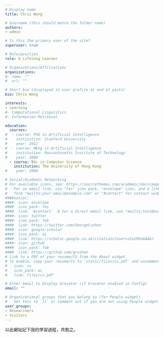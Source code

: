 ```yaml
---
# Display name
title: Chris Wong

# Username (this should match the folder name)
authors:
- admin

# Is this the primary user of the site?
superuser: true

# Role/position
role: A Lifelong Learner

# Organizations/Affiliations
organizations:
#- name: ""
#  url: ""

# Short bio (displayed in user profile at end of posts)
bio: Chris Wong

interests:
- Learning
#- Computational Linguistics
#- Information Retrieval

education:
  courses:
#  - course: PhD in Artificial Intelligence
#    institution: Stanford University
#    year: 2012
#  - course: MEng in Artificial Intelligence
#    institution: Massachusetts Institute of Technology
#    year: 2009
  - course: BSc in Computer Science
    institution: The University of Hong Kong
#    year: 2008

# Social/Academic Networking
# For available icons, see: https://sourcethemes.com/academic/docs/page-builder/#icons
#   For an email link, use "fas" icon pack, "envelope" icon, and a link in the
#   form "mailto:your-email@example.com" or "#contact" for contact widget.
####social:
####- icon: envelope
####  icon_pack: fas
####  link: '#contact'  # For a direct email link, use "mailto:test@example.org".
####- icon: twitter
####  icon_pack: fab
####  link: https://twitter.com/GeorgeCushen
####- icon: google-scholar
####  icon_pack: ai
####  link: https://scholar.google.co.uk/citations?user=sIwtMXoAAAAJ
####- icon: github
####  icon_pack: fab
####  link: https://github.com/gcushen
# Link to a PDF of your resume/CV from the About widget.
# To enable, copy your resume/CV to `static/files/cv.pdf` and uncomment the lines below.
# - icon: cv
#   icon_pack: ai
#   link: files/cv.pdf

# Enter email to display Gravatar (if Gravatar enabled in Config)
email: ""

# Organizational groups that you belong to (for People widget)
#   Set this to `[]` or comment out if you are not using People widget.
user_groups:
- Researchers
- Visitors
---
```


以此網站記下我的學習過程，共勉之。
